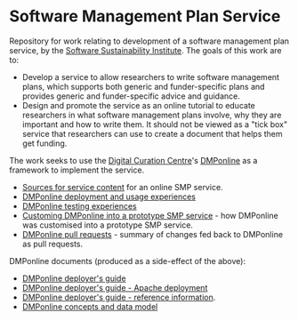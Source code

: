 # Software Management Plan Service

Repository for work relating to development of a software management plan service, by the [Software Sustainability Institute](http://www.software.ac.uk). The goals of this work are to:

* Develop a service to allow researchers to write software management plans, which supports both generic and funder-specific plans and provides generic and funder-specific advice and guidance. 
* Design and promote the service as an online tutorial to educate researchers in what software management plans involve, why they are important and how to write them. It should not be viewed as a "tick box" service that researchers can use to create a document that helps them get funding.

The work seeks to use the [Digital Curation Centre](http://www.dcc.ac.uk)'s [DMPonline](https://github.com/DigitalCurationCentre/DMPonline_v4) as a framework to implement the service.

* [Sources for service content](./SMPContent.md) for an online SMP service.
* [DMPonline deployment and usage experiences](./DMPonlineDeployUseReview.md)
* [DMPonline testing experiences](./DMPonlineTestReview.md)
* [Customing DMPonline into a prototype SMP service](./CustomiseDMPonlineForSMP.md) - how DMPonline was customised into a prototype SMP service.
* [DMPonline pull requests](./PullRequests.md) - summary of changes fed back to DMPonline as pull requests.

DMPonline documents (produced as a side-effect of the above):

* [DMPonline deployer's guide](./DMPonlineDeployersGuide.md)
* [DMPonline deployer's guide - Apache deployment](./DMPonlineDeployersGuideApache.md)
* [DMPonline deployer's guide - reference information](./DMPonlineDeployersGuideReference.md).
* [DMPonline concepts and data model](./ConceptsDataModel.md)
